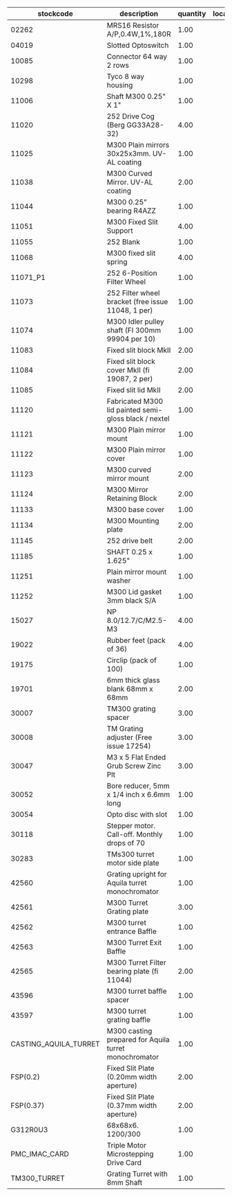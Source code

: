 |stockcode|description|quantity|location|
|---------|-----------|--------|--------|
|02262|MRS16 Resistor A/P,0.4W,1%,180R|1.00||
|04019|Slotted Optoswitch|1.00||
|10085|Connector  64 way 2 rows|1.00||
|10298|Tyco 8 way housing|1.00||
|11006|Shaft M300 0.25" X 1"|1.00||
|11020|252 Drive Cog (Berg GG33A28-32)|4.00||
|11025|M300 Plain mirrors 30x25x3mm.  UV-AL coating|1.00||
|11038|M300 Curved Mirror.  UV-AL coating|2.00||
|11044|M300 0.25" bearing R4AZZ|1.00| |
|11051|M300 Fixed Slit Support|4.00||
|11055|252 Blank|1.00||
|11068|M300 fixed slit spring|4.00||
|11071_P1|252 6-Position Filter Wheel|1.00||
|11073|252 Filter wheel bracket (free issue 11048, 1 per)|1.00||
|11074|M300 Idler pulley shaft (FI 300mm 99904 per 10)|1.00||
|11083|Fixed slit block MkII|2.00||
|11084|Fixed slit block cover MkII (fi 19087, 2 per)|2.00||
|11085|Fixed slit lid MkII|2.00||
|11120|Fabricated M300 lid painted semi-gloss black / nextel|1.00||
|11121|M300 Plain mirror mount|1.00||
|11122|M300 Plain mirror cover|1.00||
|11123|M300 curved mirror mount|2.00||
|11124|M300 Mirror Retaining Block|2.00||
|11133|M300 base cover|1.00||
|11134|M300 Mounting plate|2.00||
|11145|252 drive belt|2.00||
|11185|SHAFT 0.25 x 1.625"|1.00||
|11251|Plain mirror mount washer|1.00||
|11252|M300 Lid gasket 3mm black S/A|1.00||
|15027|NP 8.0/12.7/C/M2.5-M3|4.00||
|19022|Rubber feet (pack of 36)|4.00| |
|19175|Circlip (pack of 100)|1.00||
|19701|6mm thick glass blank 68mm x 68mm|2.00||
|30007|TM300 grating spacer|3.00||
|30008|TM Grating adjuster (Free issue 17254)|3.00||
|30047|M3 x 5 Flat Ended Grub Screw Zinc Plt|3.00||
|30052|Bore reducer, 5mm x 1/4 inch x 6.6mm long|1.00||
|30054|Opto disc with slot|1.00||
|30118|Stepper motor.  Call-off.  Monthly drops of 70|1.00||
|30283|TMs300 turret motor side plate|1.00||
|42560|Grating upright for Aquila turret monochromator|1.00||
|42561|M300 Turret Grating plate|3.00||
|42562|M300 turret entrance Baffle|1.00||
|42563|M300 Turret Exit Baffle|1.00||
|42565|M300 Turret Filter bearing plate (fi 11044)|2.00| |
|43596|M300 turret baffle spacer|1.00||
|43597|M300 turret grating baffle|1.00||
|CASTING_AQUILA_TURRET|M300 casting prepared for Aquila turret monochromator|1.00||
|FSP(0.2)|Fixed Slit Plate (0.20mm width aperture)|2.00||
|FSP(0.37)|Fixed Slit Plate (0.37mm width aperture)|2.00||
|G312R0U3|68x68x6. 1200/300|1.00||
|PMC_IMAC_CARD|Triple Motor Microstepping Drive Card|1.00||
|TM300_TURRET|Grating Turret with 8mm Shaft|1.00| |
